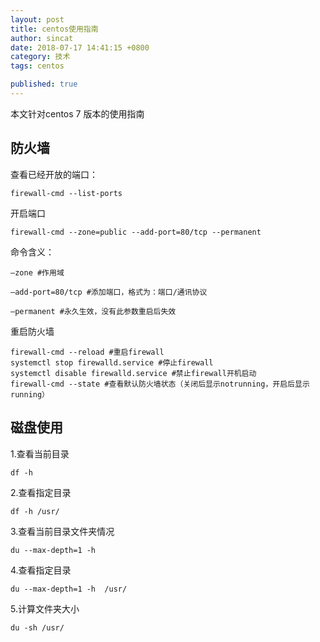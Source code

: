```yaml
---
layout: post
title: centos使用指南
author: sincat
date: 2018-07-17 14:41:15 +0800
category: 技术
tags: centos 

published: true
---
```


本文针对centos 7 版本的使用指南


## 防火墙 ##

查看已经开放的端口：

    firewall-cmd --list-ports

开启端口

    firewall-cmd --zone=public --add-port=80/tcp --permanent

命令含义：

    –zone #作用域

    –add-port=80/tcp #添加端口，格式为：端口/通讯协议

    –permanent #永久生效，没有此参数重启后失效


重启防火墙

    firewall-cmd --reload #重启firewall
    systemctl stop firewalld.service #停止firewall
    systemctl disable firewalld.service #禁止firewall开机启动
    firewall-cmd --state #查看默认防火墙状态（关闭后显示notrunning，开启后显示running）
    

## 磁盘使用 ##

1.查看当前目录

    df -h
    
2.查看指定目录

    df -h /usr/

3.查看当前目录文件夹情况

    du --max-depth=1 -h 

4.查看指定目录

    du --max-depth=1 -h  /usr/

5.计算文件夹大小

    du -sh /usr/
    
    
    
    


